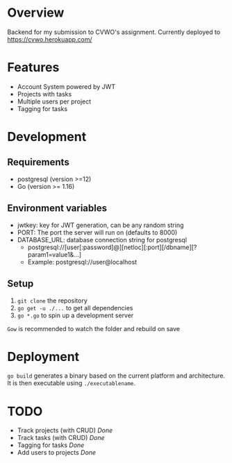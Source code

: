 # Overview
Backend for my submission to CVWO's assignment.
Currently deployed to https://cvwo.herokuapp.com/

# Features
- Account System powered by JWT
- Projects with tasks
- Multiple users per project
- Tagging for tasks

# Development
## Requirements
- postgresql (version >=12)
- Go (version >= 1.16)

## Environment variables
- jwtkey: key for JWT generation, can be any random string
- PORT: The port the server will run on (defaults to 8000)
- DATABASE_URL: database connection string for postgresql
  - postgresql://[user[:password]@][netloc][:port][/dbname][?param1=value1&...]
  - Example: postgresql://user@localhost
## Setup
1. `git clone` the repository
2. `go get -u ./...` to get all dependencies
3. `go *.go` to spin up a development server

`Gow` is recommended to watch the folder and rebuild on save 

# Deployment 
`go build` generates a binary based on the current platform and architecture. It is then executable using `./executablename`.


# TODO
- Track projects (with CRUD) *Done*
- Track tasks (with CRUD) *Done*
- Tagging for tasks *Done*
- Add users to projects *Done*